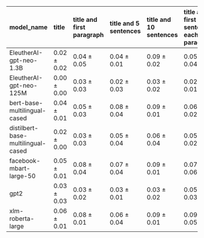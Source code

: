 | model_name                         | title           | title and first paragraph   | title and 5 sentences   | title and 10 sentences   | title and first sentence each paragraph   | raw text            |
|:-----------------------------------|:----------------|:----------------------------|:------------------------|:-------------------------|:------------------------------------------|:--------------------|
| EleutherAI-gpt-neo-1.3B            | 0.02 $\pm$ 0.02 | 0.04 $\pm$ 0.05             | 0.04 $\pm$ 0.01         | 0.09 $\pm$ 0.02          | 0.05 $\pm$ 0.04                           | 0.06 $\pm$ 0.03     |
| EleutherAI-gpt-neo-125M            | 0.00 $\pm$ 0.00 | 0.03 $\pm$ 0.03             | 0.02 $\pm$ 0.03         | 0.03 $\pm$ 0.02          | 0.02 $\pm$ 0.01                           | 0.04 $\pm$ 0.03     |
| bert-base-multilingual-cased       | 0.04 $\pm$ 0.01 | 0.05 $\pm$ 0.03             | 0.08 $\pm$ 0.04         | 0.09 $\pm$ 0.01          | 0.06 $\pm$ 0.02                           | 0.09 $\pm$ 0.02     |
| distilbert-base-multilingual-cased | 0.02 $\pm$ 0.00 | 0.03 $\pm$ 0.03             | 0.05 $\pm$ 0.04         | 0.06 $\pm$ 0.04          | 0.05 $\pm$ 0.02                           | 0.05 $\pm$ 0.03     |
| facebook-mbart-large-50            | 0.05 $\pm$ 0.01 | 0.08 $\pm$ 0.04             | 0.07 $\pm$ 0.04         | 0.09 $\pm$ 0.01          | 0.07 $\pm$ 0.06                           | **0.11 $\pm$ 0.03** |
| gpt2                               | 0.03 $\pm$ 0.03 | 0.03 $\pm$ 0.02             | 0.03 $\pm$ 0.01         | 0.03 $\pm$ 0.02          | 0.05 $\pm$ 0.03                           | 0.02 $\pm$ 0.02     |
| xlm-roberta-large                  | 0.06 $\pm$ 0.01 | 0.08 $\pm$ 0.01             | 0.06 $\pm$ 0.04         | 0.09 $\pm$ 0.01          | 0.09 $\pm$ 0.05                           | **0.11 $\pm$ 0.02** |